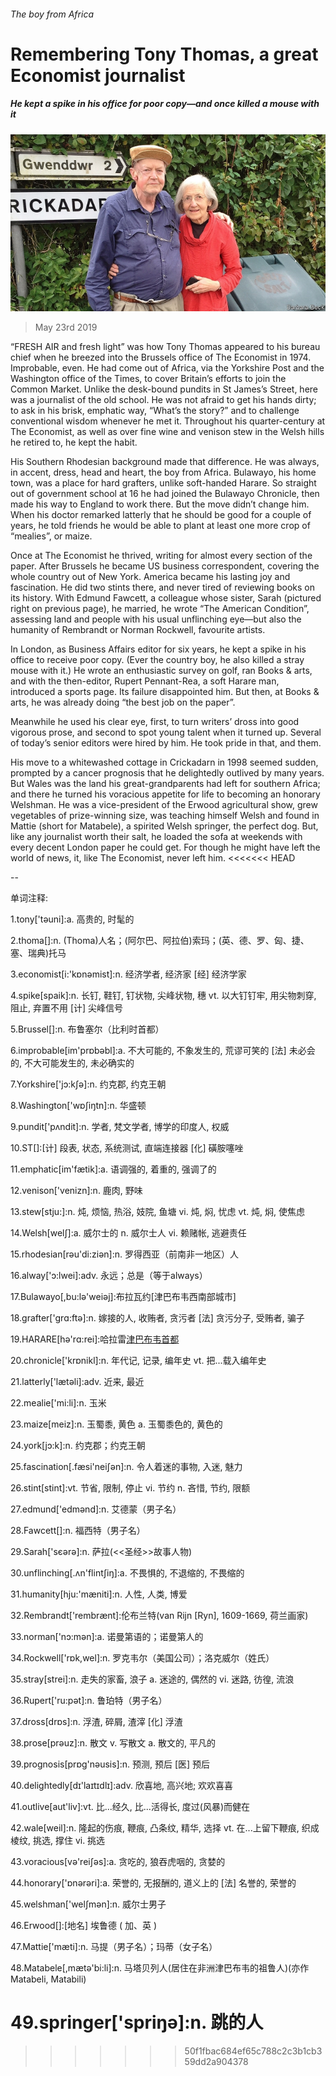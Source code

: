 ###### The boy from Africa

# Remembering Tony Thomas, a great Economist journalist 

##### He kept a spike in his office for poor copy—and once killed a mouse with it 

![image](images/20190525_BKP001_0.jpg) 

> May 23rd 2019 

“FRESH AIR and fresh light” was how Tony Thomas appeared to his bureau chief when he breezed into the Brussels office of The Economist in 1974. Improbable, even. He had come out of Africa, via the Yorkshire Post and the Washington office of the Times, to cover Britain’s efforts to join the Common Market. Unlike the desk-bound pundits in St James’s Street, here was a journalist of the old school. He was not afraid to get his hands dirty; to ask in his brisk, emphatic way, “What’s the story?” and to challenge conventional wisdom whenever he met it. Throughout his quarter-century at The Economist, as well as over fine wine and venison stew in the Welsh hills he retired to, he kept the habit. 

His Southern Rhodesian background made that difference. He was always, in accent, dress, head and heart, the boy from Africa. Bulawayo, his home town, was a place for hard grafters, unlike soft-handed Harare. So straight out of government school at 16 he had joined the Bulawayo Chronicle, then made his way to England to work there. But the move didn’t change him. When his doctor remarked latterly that he should be good for a couple of years, he told friends he would be able to plant at least one more crop of “mealies”, or maize. 

Once at The Economist he thrived, writing for almost every section of the paper. After Brussels he became US business correspondent, covering the whole country out of New York. America became his lasting joy and fascination. He did two stints there, and never tired of reviewing books on its history. With Edmund Fawcett, a colleague whose sister, Sarah (pictured right on previous page), he married, he wrote “The American Condition”, assessing land and people with his usual unflinching eye—but also the humanity of Rembrandt or Norman Rockwell, favourite artists. 

In London, as Business Affairs editor for six years, he kept a spike in his office to receive poor copy. (Ever the country boy, he also killed a stray mouse with it.) He wrote an enthusiastic survey on golf, ran Books & arts, and with the then-editor, Rupert Pennant-Rea, a soft Harare man, introduced a sports page. Its failure disappointed him. But then, at Books & arts, he was already doing “the best job on the paper”. 

Meanwhile he used his clear eye, first, to turn writers’ dross into good vigorous prose, and second to spot young talent when it turned up. Several of today’s senior editors were hired by him. He took pride in that, and them. 

His move to a whitewashed cottage in Crickadarn in 1998 seemed sudden, prompted by a cancer prognosis that he delightedly outlived by many years. But Wales was the land his great-grandparents had left for southern Africa; and there he turned his voracious appetite for life to becoming an honorary Welshman. He was a vice-president of the Erwood agricultural show, grew vegetables of prize-winning size, was teaching himself Welsh and found in Mattie (short for Matabele), a spirited Welsh springer, the perfect dog. But, like any journalist worth their salt, he loaded the sofa at weekends with every decent London paper he could get. For though he might have left the world of news, it, like The Economist, never left him. 
<<<<<<< HEAD

-- 

 单词注释:

1.tony['tәuni]:a. 高贵的, 时髦的 

2.thoma[]:n. (Thoma)人名；(阿尔巴、阿拉伯)索玛；(英、德、罗、匈、捷、塞、瑞典)托马 

3.economist[i:'kɒnәmist]:n. 经济学者, 经济家 [经] 经济学家 

4.spike[spaik]:n. 长钉, 鞋钉, 钉状物, 尖峰状物, 穗 vt. 以大钉钉牢, 用尖物刺穿, 阻止, 弃置不用 [计] 尖峰信号 

5.Brussel[]:n. 布鲁塞尔（比利时首都） 

6.improbable[im'prɒbәbl]:a. 不大可能的, 不象发生的, 荒谬可笑的 [法] 未必会的, 不大可能发生的, 未必确实的 

7.Yorkshire['jɔ:kʃә]:n. 约克郡, 约克王朝 

8.Washington['wɒʃiŋtn]:n. 华盛顿 

9.pundit['pʌndit]:n. 学者, 梵文学者, 博学的印度人, 权威 

10.ST[]:[计] 段表, 状态, 系统测试, 直端连接器 [化] 磺胺噻唑 

11.emphatic[im'fætik]:a. 语调强的, 着重的, 强调了的 

12.venison['venizn]:n. 鹿肉, 野味 

13.stew[stju:]:n. 炖, 烦恼, 热浴, 妓院, 鱼塘 vi. 炖, 焖, 忧虑 vt. 炖, 焖, 使焦虑 

14.Welsh[welʃ]:a. 威尔士的 n. 威尔士人 vi. 赖赌帐, 逃避责任 

15.rhodesian[rəu'di:ziən]:n. 罗得西亚（前南非一地区）人 

16.alway['ɔ:lwei]:adv. 永远；总是（等于always） 

17.Bulawayo[,bu:lә'weiәj]:布拉瓦约[津巴布韦西南部城市] 

18.grafter['grɑ:ftә]:n. 嫁接的人, 收贿者, 贪污者 [法] 贪污分子, 受贿者, 骗子 

19.HARARE[hә'rɑ:rei]:哈拉雷[津巴布韦首都](旧称索尔兹伯里) 

20.chronicle['krɒnikl]:n. 年代记, 记录, 编年史 vt. 把...载入编年史 

21.latterly['lætәli]:adv. 近来, 最近 

22.mealie['mi:li]:n. 玉米 

23.maize[meiz]:n. 玉蜀黍, 黄色 a. 玉蜀黍色的, 黄色的 

24.york[jɔ:k]:n. 约克郡；约克王朝 

25.fascination[.fæsi'neiʃәn]:n. 令人着迷的事物, 入迷, 魅力 

26.stint[stint]:vt. 节省, 限制, 停止 vi. 节约 n. 吝惜, 节约, 限额 

27.edmund['edmәnd]:n. 艾德蒙（男子名） 

28.Fawcett[]:n. 福西特（男子名） 

29.Sarah['sєәrә]:n. 萨拉(<<圣经>>故事人物) 

30.unflinching[.ʌn'flintʃiŋ]:a. 不畏惧的, 不退缩的, 不畏缩的 

31.humanity[hju:'mæniti]:n. 人性, 人类, 博爱 

32.Rembrandt['rembrænt]:伦布兰特(van Rijn [Ryn], 1609-1669, 荷兰画家) 

33.norman['nɔ:mәn]:a. 诺曼第语的；诺曼第人的 

34.Rockwell['rɒk,wel]:n. 罗克韦尔（美国公司）；洛克威尔（姓氏） 

35.stray[strei]:n. 走失的家畜, 浪子 a. 迷途的, 偶然的 vi. 迷路, 彷徨, 流浪 

36.Rupert['ru:pət]:n. 鲁珀特（男子名） 

37.dross[drɒs]:n. 浮渣, 碎屑, 渣滓 [化] 浮渣 

38.prose[prәuz]:n. 散文 v. 写散文 a. 散文的, 平凡的 

39.prognosis[prɒg'nәusis]:n. 预测, 预后 [医] 预后 

40.delightedly[dɪ'laɪtɪdlɪ]:adv. 欣喜地, 高兴地; 欢欢喜喜 

41.outlive[aut'liv]:vt. 比...经久, 比...活得长, 度过(风暴)而健在 

42.wale[weil]:n. 隆起的伤痕, 鞭痕, 凸条纹, 精华, 选择 vt. 在...上留下鞭痕, 织成棱纹, 挑选, 撑住 vi. 挑选 

43.voracious[vә'reiʃәs]:a. 贪吃的, 狼吞虎咽的, 贪婪的 

44.honorary['ɒnәrәri]:a. 荣誉的, 无报酬的, 道义上的 [法] 名誉的, 荣誉的 

45.welshman['welʃmәn]:n. 威尔士男子 

46.Erwood[]:[地名] 埃鲁德 ( 加、英 ) 

47.Mattie['mæti]:n. 马提（男子名）；玛蒂（女子名） 

48.Matabele[,mætә'bi:li]:n. 马塔贝列人(居住在非洲津巴布韦的祖鲁人)(亦作Matabeli, Matabili) 

49.springer['spriŋә]:n. 跳的人 
=======
>>>>>>> 50f1fbac684ef65c788c2c3b1cb359dd2a904378

